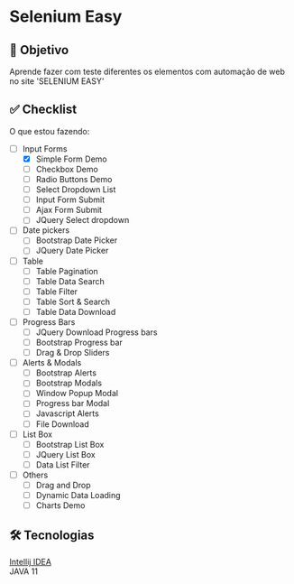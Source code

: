 # Selenium Easy

## 📄 Objetivo
Aprende fazer com teste diferentes os elementos com automação de web no site 'SELENIUM EASY'

## ✅ Checklist
O que estou fazendo:
- [ ] Input Forms
  - [x] Simple Form Demo
  - [ ] Checkbox Demo
  - [ ] Radio Buttons Demo
  - [ ] Select Dropdown List
  - [ ] Input Form Submit
  - [ ] Ajax Form Submit
  - [ ] JQuery Select dropdown
- [ ] Date pickers
  - [ ] Bootstrap Date Picker
  - [ ] JQuery Date Picker
- [ ] Table
  - [ ] Table Pagination
  - [ ] Table Data Search
  - [ ] Table Filter
  - [ ] Table Sort & Search
  - [ ] Table Data Download
- [ ] Progress Bars
  - [ ] JQuery Download Progress bars
  - [ ] Bootstrap Progress bar
  - [ ] Drag & Drop Sliders
- [ ] Alerts & Modals
  - [ ] Bootstrap Alerts
  - [ ] Bootstrap Modals
  - [ ] Window Popup Modal
  - [ ] Progress bar Modal
  - [ ] Javascript Alerts
  - [ ] File Download
- [ ] List Box
  - [ ] Bootstrap List Box
  - [ ] JQuery List Box
  - [ ] Data List Filter
- [ ] Others
  - [ ] Drag and Drop
  - [ ] Dynamic Data Loading
  - [ ] Charts Demo

## 🛠 Tecnologias
[Intellij IDEA](https://www.jetbrains.com/pt-br/idea/)  
JAVA 11
